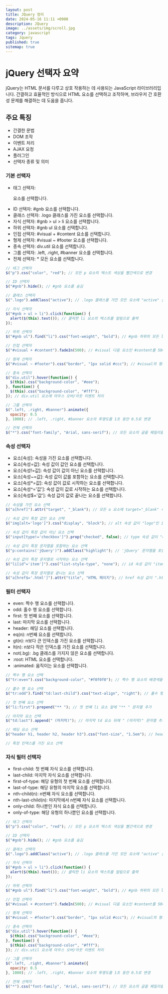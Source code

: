 ```yaml
---
layout: post
title: JQuery 정리
date: 2024-05-16 11:11 +0900
description: JQuery
image: ../assets/img/scroll.jpg
category: javascript
tags: Jquery
published: true
sitemap: true
---
```


# jQuery 선택자 요약

jQuery는 HTML 문서를 다루고 상호 작용하는 데 사용되는 JavaScript 라이브러리입니다. 간결하고 효율적인 방식으로 HTML 요소를 선택하고 조작하며, 브라우저 간 호환성 문제를 해결하는 데 도움을 줍니다.

## 주요 특징
- 간결한 문법
- DOM 조작
- 이벤트 처리
- AJAX 요청
- 플러그인
- 선택자 종류 및 의미


### 기본 선택자

- 태그 선택자: <p> 요소를 선택합니다.
- ID 선택자: #gnb 요소를 선택합니다.
- 클래스 선택자: .logo 클래스를 가진 요소를 선택합니다.
- 자식 선택자: #gnb > ul > li 요소를 선택합니다.
- 하위 선택자: #gnb ul 요소를 선택합니다.
- 인접 선택자: #visual + #content 요소를 선택합니다.
- 형제 선택자: #visual ~ #footer 요소를 선택합니다.
- 종속 선택자: div.util 요소를 선택합니다.
- 그룹 선택자: .left, .right, #banner 요소를 선택합니다.
- 전체 선택자: * 모든 요소를 선택합니다.

````javascript
// 태그 선택자
$("p").css("color", "red"); // 모든 p 요소의 텍스트 색상을 빨간색으로 변경

// ID 선택자
$("#gnb").hide(); // #gnb 요소를 숨김

// 클래스 선택자
$(".logo").addClass("active"); // .logo 클래스를 가진 모든 요소에 "active" 클래스 추가

// 자식 선택자
$("#gnb > ul > li").click(function() {
  alert($(this).text()); // 클릭한 li 요소의 텍스트를 알림으로 출력
});

// 하위 선택자
$("#gnb ul").find("li").css("font-weight", "bold"); // #gnb 하위의 모든 li 요소의 글꼴 두께를 굵게 설정

// 인접 선택자
$("#visual + #content").fadeIn(500); // #visual 다음 요소인 #content를 500ms 동안 서서히 표시

// 형제 선택자
$("#visual ~ #footer").css("border", "1px solid #ccc"); // #visual의 형제 요소인 #footer에 테두리 설정

// 종속 선택자
$("div.util").hover(function() {
  $(this).css("background-color", "#eee");
}, function() {
  $(this).css("background-color", "#fff");
}); // div.util 요소에 마우스 오버/아웃 이벤트 처리

// 그룹 선택자
$(".left, .right, #banner").animate({
  opacity: 0.5
}, 1000); // .left, .right, #banner 요소의 투명도를 1초 동안 0.5로 변경

// 전체 선택자
$("*").css("font-family", "Arial, sans-serif"); // 모든 요소의 글꼴 패밀리를 Arial, sans-serif로 설정
````

### 속성 선택자

- 요소[속성]: 속성을 가진 요소를 선택합니다.
- 요소[속성=값]: 속성 값이 값인 요소를 선택합니다.
- 요소[속성!=값]: 속성 값이 값이 아닌 요소를 선택합니다.
- 요소[속성~=값]: 속성 값이 값를 포함하는 요소를 선택합니다.
- 요소[속성*=값]: 속성 값이 값로 시작하는 요소를 선택합니다.
- 요소[속성^='값']: 속성 값이 값로 시작하는 요소를 선택합니다.
- 요소[속성$='값']: 속성 값이 값로 끝나는 요소를 선택합니다.

````javascript
// 속성을 가진 요소 선택
$("a[href]").attr("target", "_blank"); // 모든 a 요소에 target="_blank" 속성 추가

// 속성 값이 특정 값인 요소 선택
$("img[alt='logo']").css("display", "block"); // alt 속성 값이 "logo"인 img 요소를 블록으로 표시

// 속성 값이 특정 값이 아닌 요소 선택
$("input[type!='checkbox']").prop("checked", false); // type 속성 값이 "checkbox"가 아닌 모든 input 요소의 체크 상태 해제

// 속성 값이 특정 문자열을 포함하는 요소 선택
$("p:contains('jQuery')").addClass("highlight"); // 'jQuery' 문자열을 포함하는 p 요소에 "highlight" 클래스 추가

// 속성 값이 특정 문자열로 시작하는 요소 선택
$("li[id^='item']").css("list-style-type", "none"); // id 속성 값이 "item"으로 시작하는 li 요소의 목록 스타일 설정

// 속성 값이 특정 문자열로 끝나는 요소 선택
$("a[href$='.html']").attr("title", "HTML 페이지"); // href 속성 값이 ".html"로 끝나는 a 요소에 title 속성 추가
````

### 필터 선택자

- even: 짝수 행 요소를 선택합니다.
- odd: 홀수 행 요소를 선택합니다.
- first: 첫 번째 요소를 선택합니다.
- last: 마지막 요소를 선택합니다.
- header: 헤딩 요소를 선택합니다.
- eq(n): n번째 요소를 선택합니다.
- gt(n): n보다 큰 인덱스를 가진 요소를 선택합니다.
- lt(n): n보다 작은 인덱스를 가진 요소를 선택합니다.
- not(.bg): .bg 클래스를 가지지 않은 요소를 선택합니다.
- :root: HTML 요소를 선택합니다.
- :animated: 움직이는 요소를 선택합니다.

````javascript
// 짝수 행 요소 선택
$("tr:even").css("background-color", "#f0f0f0"); // 짝수 행 요소의 배경색을 #f0f0f0로 설정

// 홀수 행 요소 선택
$("tr:odd").find("td:last-child").css("text-align", "right"); // 홀수 행 요소의 마지막 td 요소의 텍스트 정렬을 오른쪽으로 설정

// 첫 번째 요소 선택
$("li:first").prepend("** "); // 첫 번째 li 요소 앞에 "** " 문자열 추가

// 마지막 요소 선택
$("td:last").append(" (마지막)"); // 마지막 td 요소 뒤에 " (마지막)" 문자열 추가

// 헤딩 요소 선택
$("header h1, header h2, header h3").css("font-size", "1.5em"); // header 내의 모든 h1, h2, h3 요소의 글꼴 크기를 1.5em으로 설정

// 특정 인덱스를 가진 요소 선택
````

### 자식 필터 선택자

- first-child: 첫 번째 자식 요소를 선택합니다.
- last-child: 마지막 자식 요소를 선택합니다.
- first-of-type: 해당 유형의 첫 번째 요소를 선택합니다.
- last-of-type: 해당 유형의 마지막 요소를 선택합니다.
- nth-child(n): n번째 자식 요소를 선택합니다.
- nth-last-child(n): 마지막에서 n번째 자식 요소를 선택합니다.
- only-child: 하나뿐인 자식 요소를 선택합니다.
- only-of-type: 해당 유형의 하나뿐인 요소를 선택합니다.

````javascript
// 태그 선택자
$("p").css("color", "red"); // 모든 p 요소의 텍스트 색상을 빨간색으로 변경

// ID 선택자
$("#gnb").hide(); // #gnb 요소를 숨김

// 클래스 선택자
$(".logo").addClass("active"); // .logo 클래스를 가진 모든 요소에 "active" 클래스 추가

// 자식 선택자
$("#gnb > ul > li").click(function() {
  alert($(this).text()); // 클릭한 li 요소의 텍스트를 알림으로 출력
});

// 하위 선택자
$("#gnb ul").find("li").css("font-weight", "bold"); // #gnb 하위의 모든 li 요소의 글꼴 두께를 굵게 설정

// 인접 선택자
$("#visual + #content").fadeIn(500); // #visual 다음 요소인 #content를 500ms 동안 서서히 표시

// 형제 선택자
$("#visual ~ #footer").css("border", "1px solid #ccc"); // #visual의 형제 요소인 #footer에 테두리 설정

// 종속 선택자
$("div.util").hover(function() {
  $(this).css("background-color", "#eee");
}, function() {
  $(this).css("background-color", "#fff");
}); // div.util 요소에 마우스 오버/아웃 이벤트 처리

// 그룹 선택자
$(".left, .right, #banner").animate({
  opacity: 0.5
}, 1000); // .left, .right, #banner 요소의 투명도를 1초 동안 0.5로 변경

// 전체 선택자
$("*").css("font-family", "Arial, sans-serif"); // 모든 요소의 글꼴 패밀리를 Arial, sans-serif로 설정
````
